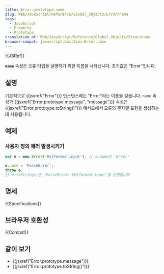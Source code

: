 ```yaml
---
title: Error.prototype.name
slug: Web/JavaScript/Reference/Global_Objects/Error/name
tags:
  - JavaScript
  - Property
  - Prototype
translation_of: Web/JavaScript/Reference/Global_Objects/Error/name
browser-compat: javascript.builtins.Error.name
---
```


{{JSRef}}

**`name`** 속성은 오류 타입을 설명하기 위한 이름을 나타냅니다. 초기값은 "Error"입니다.

## 설명

기본적으로 {{jsxref("Error")}} 인스턴스에는 "Error"라는 이름을 갖습니다. `name` 속성과
{{jsxref("Error.prototype.message", "message")}} 속성은 {{jsxref("Error.prototype.toString()")}} 메서드에서 오류의 문자열 표현을 생성하는 데
사용됩니다.

## 예제

### 사용자 정의 에러 발생시키기

```js
var e = new Error('Malformed input'); // e.name은 'Error'

e.name = 'ParseError';
throw e;
// e.toString()은 'ParseError: Malformed input'을 반환합니다
```

## 명세

{{Specifications}}

## 브라우저 호환성

{{Compat}}

## 같이 보기

- {{jsxref("Error.prototype.message")}}
- {{jsxref("Error.prototype.toString()")}}
